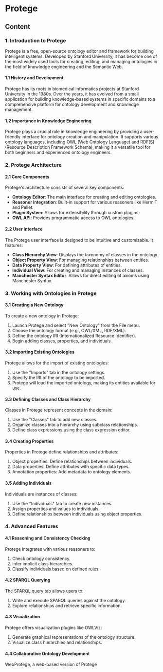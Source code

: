 # Protege

## Content

### 1. Introduction to Protege

Protege is a free, open-source ontology editor and framework for building intelligent systems. Developed by Stanford University, it has become one of the most widely used tools for creating, editing, and managing ontologies in the field of knowledge engineering and the Semantic Web.

#### 1.1 History and Development

Protege has its roots in biomedical informatics projects at Stanford University in the 1980s. Over the years, it has evolved from a small application for building knowledge-based systems in specific domains to a comprehensive platform for ontology development and knowledge management.

#### 1.2 Importance in Knowledge Engineering

Protege plays a crucial role in knowledge engineering by providing a user-friendly interface for ontology creation and manipulation. It supports various ontology languages, including OWL (Web Ontology Language) and RDF(S) (Resource Description Framework Schema), making it a versatile tool for both beginners and experienced ontology engineers.

### 2. Protege Architecture

#### 2.1 Core Components

Protege's architecture consists of several key components:

- **Ontology Editor**: The main interface for creating and editing ontologies.
- **Reasoner Integration**: Built-in support for various reasoners like HermiT and Pellet.
- **Plugin System**: Allows for extensibility through custom plugins.
- **OWL API**: Provides programmatic access to OWL ontologies.

#### 2.2 User Interface

The Protege user interface is designed to be intuitive and customizable. It features:

- **Class Hierarchy View**: Displays the taxonomy of classes in the ontology.
- **Object Property View**: For managing relationships between entities.
- **Data Property View**: For defining attributes of entities.
- **Individual View**: For creating and managing instances of classes.
- **Manchester Syntax Editor**: Allows for direct editing of axioms using Manchester Syntax.

### 3. Working with Ontologies in Protege

#### 3.1 Creating a New Ontology

To create a new ontology in Protege:

1. Launch Protege and select "New Ontology" from the File menu.
2. Choose the ontology format (e.g., OWL/XML, RDF/XML).
3. Define the ontology IRI (Internationalized Resource Identifier).
4. Begin adding classes, properties, and individuals.

#### 3.2 Importing Existing Ontologies

Protege allows for the import of existing ontologies:

1. Use the "Imports" tab in the ontology settings.
2. Specify the IRI of the ontology to be imported.
3. Protege will load the imported ontology, making its entities available for use.

#### 3.3 Defining Classes and Class Hierarchy

Classes in Protege represent concepts in the domain:

1. Use the "Classes" tab to add new classes.
2. Organize classes into a hierarchy using subclass relationships.
3. Define class expressions using the class expression editor.

#### 3.4 Creating Properties

Properties in Protege define relationships and attributes:

1. Object properties: Define relationships between individuals.
2. Data properties: Define attributes with specific data types.
3. Annotation properties: Add metadata to ontology elements.

#### 3.5 Adding Individuals

Individuals are instances of classes:

1. Use the "Individuals" tab to create new instances.
2. Assign properties and values to individuals.
3. Define relationships between individuals using object properties.

### 4. Advanced Features

#### 4.1 Reasoning and Consistency Checking

Protege integrates with various reasoners to:

1. Check ontology consistency.
2. Infer implicit class hierarchies.
3. Classify individuals based on defined rules.

#### 4.2 SPARQL Querying

The SPARQL query tab allows users to:

1. Write and execute SPARQL queries against the ontology.
2. Explore relationships and retrieve specific information.

#### 4.3 Visualization

Protege offers visualization plugins like OWLViz:

1. Generate graphical representations of the ontology structure.
2. Visualize class hierarchies and relationships.

#### 4.4 Collaborative Ontology Development

WebProtege, a web-based version of Protege